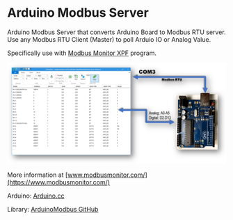 # Arduino Modbus Server

Arduino Modbus Server that converts Arduino Board to Modbus RTU server. Use any Modbus RTU Client (Master) to poll Arduio IO or Analog Value. 

Specifically use with [Modbus Monitor XPF]([url](https://www.modbusmonitor.com/)) program. 


![Arduino Modbus RTU Server](/assets/ArduinoModbusMonitorXPF.png?raw=false "Arduino Modbus RTU Server")



More information at [www.modbusmonitor.com/](https://www.modbusmonitor.com/)

Arduino: [Arduino.cc](https://www.arduino.cc/reference/en/libraries/arduinomodbus/)

Library: [ArduinoModbus GitHub](https://github.com/arduino-libraries/ArduinoModbus)


